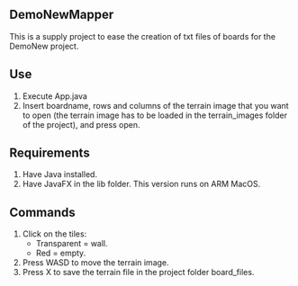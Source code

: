 ## DemoNewMapper

This is a supply project to ease the creation of txt files of boards for the DemoNew project.

## Use

1) Execute App.java
2) Insert boardname, rows and columns of the terrain image that you want to open (the terrain image has to be loaded in the terrain_images folder of the project), and press open.

## Requirements

1) Have Java installed.
2) Have JavaFX in the lib folder. This version runs on ARM MacOS.

## Commands

1) Click on the tiles:
    - Transparent = wall.
    - Red = empty.
2) Press WASD to move the terrain image.
3) Press X to save the terrain file in the project folder board_files.


